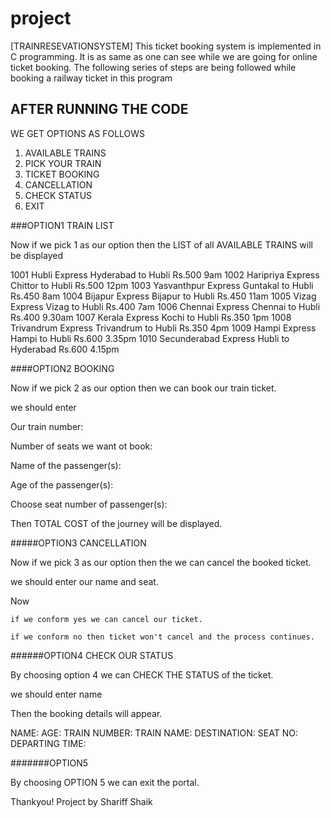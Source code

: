 # project
[TRAINRESEVATIONSYSTEM]
This ticket booking system is implemented in C programming. 
It is as same as one can see while we are going for online ticket booking. The following series of steps are being followed while booking a railway ticket in this program

## AFTER RUNNING THE CODE

WE GET OPTIONS AS FOLLOWS

1.  AVAILABLE TRAINS
2.  PICK YOUR TRAIN
3.  TICKET BOOKING
4.  CANCELLATION
5.  CHECK STATUS
6.  EXIT



###OPTION1 TRAIN LIST

Now if we pick 1 as our option then the LIST of all AVAILABLE TRAINS will be displayed


1001  Hubli Express          Hyderabad to Hubli   Rs.500      9am
1002  Haripriya Express      Chittor to Hubli     Rs.500      12pm
1003  Yasvanthpur Express    Guntakal to Hubli    Rs.450      8am
1004  Bijapur Express        Bijapur to Hubli     Rs.450      11am
1005  Vizag Express          Vizag to Hubli       Rs.400      7am
1006  Chennai Express        Chennai to Hubli     Rs.400      9.30am
1007  Kerala Express         Kochi to Hubli       Rs.350      1pm
1008  Trivandrum Express     Trivandrum to Hubli  Rs.350      4pm
1009  Hampi Express          Hampi to Hubli       Rs.600      3.35pm
1010  Secunderabad Express   Hubli to Hyderabad   Rs.600      4.15pm





####OPTION2 BOOKING

Now if we pick 2 as our option then we can book our train ticket.

we should enter

Our train number:

Number of seats we want ot book:

Name of the passenger(s):

Age of the passenger(s):

Choose seat number of passenger(s):

Then TOTAL COST of the journey will be displayed.





#####OPTION3 CANCELLATION

Now if we pick 3 as our option then the we can cancel the booked ticket.

we should enter our name and seat.

Now 

    if we conform yes we can cancel our ticket.

    if we conform no then ticket won't cancel and the process continues.
    



######OPTION4 CHECK OUR STATUS

By choosing option 4 we can CHECK THE STATUS of the ticket.

we should enter name

Then the booking details will appear.

NAME:
AGE:
TRAIN NUMBER:
TRAIN NAME:
DESTINATION:
SEAT NO:
DEPARTING TIME:




#######OPTION5

By choosing OPTION 5 we can exit the portal.


Thankyou!
Project by Shariff Shaik
